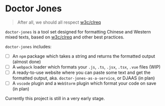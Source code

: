 # Doctor Jones
> After all, we should all respect [w3c/clreq](https://github.com/w3c/clreq)

`doctor-jones` is a tool set designed for formatting Chinese and Western mixed texts, based on [w3c/clreq](https://github.com/w3c/clreq) and other best practices.

`doctor-jones` includes:

* [ ] An `npm` package which takes a string and returns the formatted output (almost done)
* [ ] A `webpack` loader which formats your `.js`, `.ts`, `.jsx`, `.tsx`, `.vue` files (WIP)
* [ ] A ready-to-use website where you can paste some text and get the formatted output, aka. `doctor-jones-as-a-service`, or DJAAS (in plan)
* [ ] A `vscode` plugin and a `WebStorm` plugin which format your code on save (in plan)

Currently this project is still in a very early stage.
